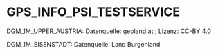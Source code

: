 # GPS_INFO_PSI_TESTSERVICE

DGM_1M_UPPER_AUSTRIA:
Datenquelle: geoland.at ; Lizenz: CC-BY 4.0

DGM_1M_EISENSTADT:
Datenquelle: Land Burgenland
